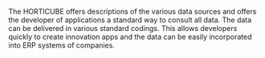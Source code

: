 The HORTICUBE offers descriptions of the various data sources and offers the developer of applications a standard way to consult all data. The data can be delivered in various standard codings. This allows developers quickly to create innovation apps and the data can be easily incorporated into ERP systems of companies.
